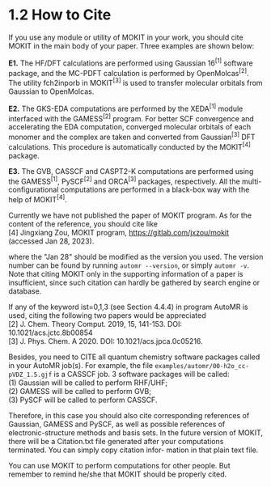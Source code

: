 # 1.2 How to Cite
If you use any module or utility of MOKIT in your work, you should cite MOKIT in
the main body of your paper. Three examples are shown below:

**E1.** The HF/DFT calculations are performed using Gaussian 16<sup>[1]</sup>
software package, and the MC-PDFT calculation is performed by OpenMolcas<sup>[2]</sup>.
The utility fch2inporb in MOKIT<sup>[3]</sup> is used to transfer molecular orbitals
from Gaussian to OpenMolcas.

**E2.** The GKS-EDA computations are performed by the XEDA<sup>[1]</sup> module
interfaced with the GAMESS<sup>[2]</sup> program. For better SCF convergence and
accelerating the EDA computation, converged molecular orbitals of each monomer
and the complex are taken and converted from Gaussian<sup>[3]</sup> DFT calculations.
This procedure is automatically conducted by the MOKIT<sup>[4]</sup> package.

**E3.** The GVB, CASSCF and CASPT2-K computations are performed using the GAMESS<sup>[1]</sup>,
PySCF<sup>[2]</sup> and ORCA<sup>[3]</sup> packages, respectively. All the multi-
configurational computations are performed in a black-box way with the help of
MOKIT<sup>[4]</sup>.

Currently we have not published the paper of MOKIT program. As for the content of
the reference, you should cite like  
[4] Jingxiang Zou, MOKIT program, https://gitlab.com/jxzou/mokit (accessed Jan 28, 2023).

where the "Jan 28" should be modified as the version you used. The version number
can be found by running `automr --version`, or simply `automr -v`. Note that citing
MOKIT only in the supporting information of a paper is insufficient, since such
citation can hardly be gathered by search engine or database.

If any of the keyword ist=0,1,3 (see Section 4.4.4) in program AutoMR is used,
citing the following two papers would be appreciated  
[2] J. Chem. Theory Comput. 2019, 15, 141-153. DOI: 10.1021/acs.jctc.8b00854  
[3] J. Phys. Chem. A 2020. DOI: 10.1021/acs.jpca.0c05216.

Besides, you need to CITE all quantum chemistry software packages called in your
AutoMR job(s). For example, the file `examples/automr/00-h2o_cc-pVDZ_1.5.gjf` is
a CASSCF job. 3 software packages will be called:  
(1) Gaussian will be called to perform RHF/UHF;  
(2) GAMESS will be called to perform GVB;  
(3) PySCF will be called to perform CASSCF.

Therefore, in this case you should also cite corresponding references of Gaussian,
GAMESS and PySCF, as well as possible references of electronic-structure methods
and basis sets. In the future version of MOKIT, there will be a Citation.txt file
generated after your computations terminated. You can simply copy citation infor-
mation in that plain text file.

You can use MOKIT to perform computations for other people. But remember to remind
he/she that MOKIT should be properly cited.


